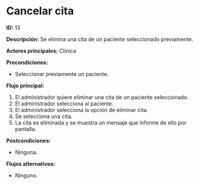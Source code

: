 # Cancelar cita

**ID:** 13

**Descripción:** Se elimina una cita de un paciente seleccionado previamente.

**Actores principales:** Clínica

**Precondiciones:**

* Seleccionar previamente un paciente.

**Flujo principal:**

1. El administrador quiere eliminar una cita de un paciente seleccionado.
2. El administrador selecciona al paciente.
3. El administrador selecciona la opción de eliminar cita.
4. Se selecciona una cita.
5. La cita es eliminada y se muestra un mensaje que informe de ello por pantalla.

**Postcondiciones:**

* Ninguna.

**Flujos alternativos:**

* Ninguno.
